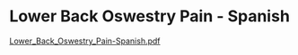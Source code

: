 # Lower Back Oswestry Pain - Spanish

[Lower_Back_Oswestry_Pain-Spanish.pdf](Lower%20Back%20Oswestry%20Pain%20-%20Spanish%20cb1315b5a3a34e218b65691a99c3fe63/Lower_Back_Oswestry_Pain-Spanish.pdf)
